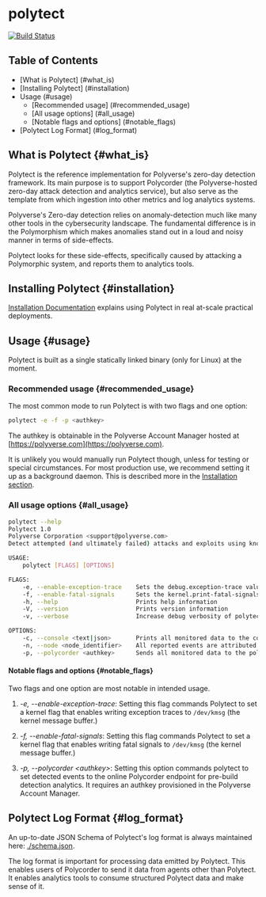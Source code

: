 # polytect

[![Build Status](https://travis-ci.org/polyverse/polytect.svg?branch=master)](https://travis-ci.org/polyverse/polytect)

## Table of Contents

* [What is Polytect] (#what_is)
* [Installing Polytect] (#installation)
* Usage (#usage)
  * [Recommended usage] (#recommended_usage)
  * [All usage options] (#all_usage)
  * [Notable flags and options] (#notable_flags)
* [Polytect Log Format] (#log_format)

## What is Polytect {#what_is}

Polytect is the reference implementation for Polyverse's zero-day detection
framework. Its main purpose is to support Polycorder (the Polyverse-hosted
zero-day attack detection and analytics service), but also serve as the
template from which ingestion into other metrics and log analytics systems.

Polyverse's Zero-day detection relies on anomaly-detection much like many other
tools in the cybersecurity landscape. The fundamental difference is in the Polymorphism
which makes anomalies stand out in a loud and noisy manner in terms of side-effects.

Polytect looks for these side-effects, specifically caused by attacking a Polymorphic system,
and reports them to analytics tools.

## Installing Polytect {#installation}

[Installation Documentation](./install/README.md) explains using Polytect in real at-scale practical deployments.

## Usage {#usage}

Polytect is built as a single statically linked binary (only for Linux) at the moment.

### Recommended usage {#recommended_usage}

The most common mode to run Polytect is with two flags and one option:

```bash
polytect -e -f -p <authkey>
```

The authkey is obtainable in the Polyverse Account Manager hosted at [https://polyverse.com](https://polyverse.com).

It is unlikely you would manually run Polytect though, unless for testing or special circumstances. For most production use, we recommend setting it up as a background daemon. This is described more in the [Installation section](./install).

### All usage options {#all_usage}

```bash
polytect --help
Polytect 1.0
Polyverse Corporation <support@polyverse.com>
Detect attempted (and ultimately failed) attacks and exploits using known and unknown vulnerabilities by observing side effects (segfaults, crashes, etc.)

USAGE:
    polytect [FLAGS] [OPTIONS]

FLAGS:
    -e, --enable-exception-trace    Sets the debug.exception-trace value to enable segfaults to be logged to dmesg.
    -f, --enable-fatal-signals      Sets the kernel.print-fatal-signals value to enable details of fatals to be logged to dmesg.
    -h, --help                      Prints help information
    -V, --version                   Prints version information
    -v, --verbose                   Increase debug verbosity of polytect.

OPTIONS:
    -c, --console <text|json>       Prints all monitored data to the console. Optionally takes a value of 'text' or 'json'
    -n, --node <node_identifier>    All reported events are attributed to this 'node' within your overall organization, allowing for filtering, separation and more...
    -p, --polycorder <authkey>      Sends all monitored data to the polycorder service. When specified, must provide a Polyverse Account AuthKey which has an authorized scope to publish to Polyverse.
```

#### Notable flags and options {#notable_flags}

Two flags and one option are most notable in intended usage.

1. *-e, --enable-exception-trace*: Setting this flag commands Polytect to set a kernel flag that enables writing exception traces to `/dev/kmsg`  (the kernel message buffer.)

2. *-f, --enable-fatal-signals*: Setting this flag commands Polytect to set a kernel flag that enables writing fatal signals to `/dev/kmsg` (the kernel message buffer.)

3. *-p, --polycorder \<authkey\>*: Setting this option commands polytect to set detected events to the online Polycorder endpoint for pre-build detection analytics. It requires an authkey provisioned in the Polyverse Account Manager.

## Polytect Log Format {#log_format}

An up-to-date JSON Schema of Polytect's log format is always maintained here:
[./schema.json](./schema.json).

The log format is important for processing data emitted by Polytect. This enables users of Polycorder to send it data from agents other than Polytect. It enables analytics tools to consume structured Polytect data and make sense of it.
